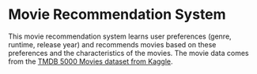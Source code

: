 # Movie Recommendation System

This movie recommendation system learns user preferences (genre, runtime, release year) and recommends movies based on these preferences and the characteristics of the movies.
The movie data comes from the [TMDB 5000 Movies dataset from Kaggle](https://www.kaggle.com/datasets/tmdb/tmdb-movie-metadata/data?select=tmdb_5000_movies.csv).
